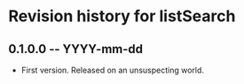 # Revision history for listSearch

## 0.1.0.0 -- YYYY-mm-dd

* First version. Released on an unsuspecting world.
